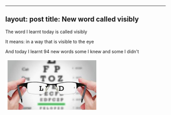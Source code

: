
---
layout: post
title: New word called visibly 
---

The word I learnt today is called visibly 



It means: in a way that is visible to the eye



And today I learnt 94 new words some I knew and some I didn't 



![image-20200525170958860](/images/image-20200525170958860.png)

